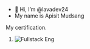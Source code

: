- 👋 Hi, I’m @lavadev24
- My name is Apisit Mudsang

My certification.
1. ![Fullstack Eng](https://github.com/lavadev24/lavadev24/assets/138434192/3794eb84-d484-46b4-8da8-1da7f2e44220)
